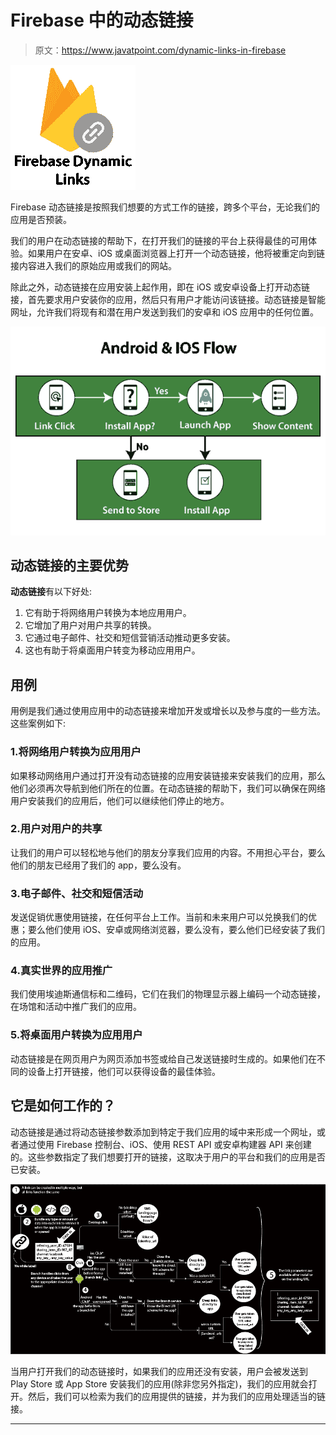 # Firebase 中的动态链接

> 原文：<https://www.javatpoint.com/dynamic-links-in-firebase>

![Dynamic Links in Firebase](img/347af6e9f7bd6f2108ee536de9be57a6.png)

Firebase 动态链接是按照我们想要的方式工作的链接，跨多个平台，无论我们的应用是否预装。

我们的用户在动态链接的帮助下，在打开我们的链接的平台上获得最佳的可用体验。如果用户在安卓、iOS 或桌面浏览器上打开一个动态链接，他将被重定向到链接内容进入我们的原始应用或我们的网站。

除此之外，动态链接在应用安装上起作用，即在 iOS 或安卓设备上打开动态链接，首先要求用户安装你的应用，然后只有用户才能访问该链接。动态链接是智能网址，允许我们将现有和潜在用户发送到我们的安卓和 iOS 应用中的任何位置。

![Dynamic Links in Firebase](img/0c5f3086b8b87e78eacd6edc4bc98ab3.png)

## 动态链接的主要优势

**动态链接**有以下好处:

1.  它有助于将网络用户转换为本地应用用户。
2.  它增加了用户对用户共享的转换。
3.  它通过电子邮件、社交和短信营销活动推动更多安装。
4.  这也有助于将桌面用户转变为移动应用用户。

## 用例

用例是我们通过使用应用中的动态链接来增加开发或增长以及参与度的一些方法。这些案例如下:

### 1.将网络用户转换为应用用户

如果移动网络用户通过打开没有动态链接的应用安装链接来安装我们的应用，那么他们必须再次导航到他们所在的位置。在动态链接的帮助下，我们可以确保在网络用户安装我们的应用后，他们可以继续他们停止的地方。

### 2.用户对用户的共享

让我们的用户可以轻松地与他们的朋友分享我们应用的内容。不用担心平台，要么他们的朋友已经用了我们的 app，要么没有。

### 3.电子邮件、社交和短信活动

发送促销优惠使用链接，在任何平台上工作。当前和未来用户可以兑换我们的优惠；要么他们使用 iOS、安卓或网络浏览器，要么没有，要么他们已经安装了我们的应用。

### 4.真实世界的应用推广

我们使用埃迪斯通信标和二维码，它们在我们的物理显示器上编码一个动态链接，在场馆和活动中推广我们的应用。

### 5.将桌面用户转换为应用用户

动态链接是在网页用户为网页添加书签或给自己发送链接时生成的。如果他们在不同的设备上打开链接，他们可以获得设备的最佳体验。

## 它是如何工作的？

动态链接是通过将动态链接参数添加到特定于我们应用的域中来形成一个网址，或者通过使用 Firebase 控制台、iOS、使用 REST API 或安卓构建器 API 来创建的。这些参数指定了我们想要打开的链接，这取决于用户的平台和我们的应用是否已安装。

![Dynamic Links in Firebase](img/62c7fd9fdaf65ca59640d7a91391b23a.png)

当用户打开我们的动态链接时，如果我们的应用还没有安装，用户会被发送到 Play Store 或 App Store 安装我们的应用(除非您另外指定)，我们的应用就会打开。然后，我们可以检索为我们的应用提供的链接，并为我们的应用处理适当的链接。

* * *